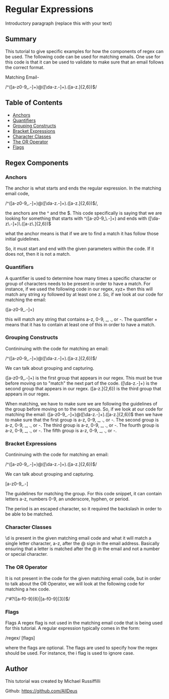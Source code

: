 #  Regular Expressions

Introductory paragraph (replace this with your text)

## Summary

This tutorial to give specific examples for how the components of regex can be used. The following code can be used for matching emails. One use for this code is that it can be used to validate to make sure that an email follows the correct format.

Matching Email-

/^([a-z0-9_\.-]+)@([\da-z\.-]+)\.([a-z\.]{2,6})$/

## Table of Contents

- [Anchors](#anchors)
- [Quantifiers](#quantifiers)
- [Grouping Constructs](#grouping-constructs)
- [Bracket Expressions](#bracket-expressions)
- [Character Classes](#character-classes)
- [The OR Operator](#the-or-operator)
- [Flags](#flags)


## Regex Components

### Anchors
The anchor is what starts and ends the regular expression. In the matching email code,

/^([a-z0-9_\.-]+)@([\da-z\.-]+)\.([a-z\.]{2,6})$/,

the anchors are the ^ and the $. This code specifically is saying that we are looking for something that starts with
^([a-z0-9_\.-]+) and ends with ([\da-z\.-]+)\.([a-z\.]{2,6})$

what the anchor means is that if we are to find a match it has follow those initial guidelines.

So, it must start and end with the given parameters within the code. If it does not, then it is not a match.

### Quantifiers

A quantifier is used to determine how many times a specific character or group of characters needs to be present in order to have a match. For instance, if we used the following code in our regex, xyz+ then this will match any string xy followed by at least one z. So, if we look at our code for matching the email:

([a-z0-9_\.-]+)

this will match any string that contains a-z, 0-9, _, ., or -. The quantifier + means that it has to contain at least one of this in order to have a match.

### Grouping Constructs
Contininuing with the code for matching an email:

/^([a-z0-9_\.-]+)@([\da-z\.-]+)\.([a-z\.]{2,6})$/

We can talk about grouping and capturing.

([a-z0-9_\.-]+) is the first group that appears in our regex. This must be true before moving on to "match" the next part of the code. ([\da-z\.-]+) is the second group that appears in our regex. ([a-z\.]{2,6}) is the third group that appears in our regex.

When matching, we have to make sure we are following the guidelines of the group before moving on to the next group. So, if we look at our code for matching the email: ([a-z0-9_\.-]+)@([\da-z\.-]+)\.([a-z\.]{2,6})$ then we have to make sure that the first group is a-z, 0-9, _, ., or -. The second group is a-z, 0-9, _, ., or -. The third group is a-z, 0-9, _, ., or -. The fourth group is a-z, 0-9, _, ., or -. The fifth group is a-z, 0-9, _, ., or -. 

### Bracket Expressions

Contininuing with the code for matching an email:

/^([a-z0-9_\.-]+)@([\da-z\.-]+)\.([a-z\.]{2,6})$/

We can talk about grouping and capturing.

[a-z0-9_\.-]

The guidelines for matching the group. For this code snippet, it can contain letters a-z, numbers 0-9, an underscore, hyphen, or period.

The period is an escaped character, so it required the backslash in order to be able to be matched.

### Character Classes

\d is present in the given matching email code and what it will match a single letter character, a-z, after the @ sign in the email address. Basically ensuring that a letter is matched after the @ in the email and not a number or special character. 

### The OR Operator

It is not present in the code for the given matching email code, but in order to talk about the OR Operator, we will look at the following code for matching a hex code.

/^#?([a-f0-9]{6}|[a-f0-9]{3})$/ 

### Flags

Flags
A regex flag is not used in the matching email code that is being used for this tutorial. A regular expression typically comes in the form:

/regex/ [flags]

where the flags are optional. The flags are used to specify how the regex should be used. For instance, the i flag is used to ignore case.



## Author

This tutorial was created by Michael Russiffilli 

Github: https://github.com/AllDeus
